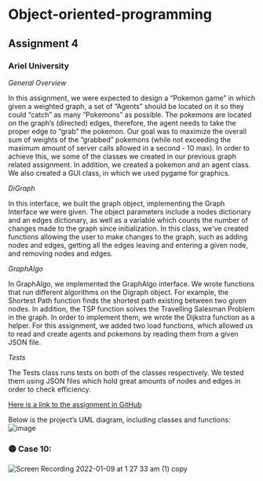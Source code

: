 # Object-oriented-programming

## Assignment 4

### Ariel University

_General Overview_

In this assignment, we were expected to design a “Pokemon game” in which given a weighted graph,  a set of “Agents” should be located on it so they could “catch” as many “Pokemons” as possible. The pokemons are located on the graph’s (directed) edges, therefore, the agent needs to take the proper edge to “grab” the pokemon. Our goal was to maximize the overall sum of weights of the “grabbed” pokemons (while not exceeding the maximum amount of server calls allowed in a second - 10 max). In order to achieve this, we some of the classes we created in our previous graph related assignment. In addition, we created a pokemon and an agent class. We also created a GUI class, in which we used pygame for graphics.

_DiGraph_

In this interface, we built the graph object, implementing the Graph Interface we were given. The object parameters include a nodes dictionary and an edges dictionary, as well as a variable which counts the number of changes made to the graph since initialization.
In this class, we've created functions allowing the user to make changes to the graph, such as adding nodes and edges, getting all the edges leaving and entering a given node, and removing nodes and edges.

_GraphAlgo_

In GraphAlgo, we implemented the GraphAlgo interface. We wrote functions that run different algorithms on the Digraph object. For example, the Shortest Path function finds the shortest path existing between two given nodes. In addition, the TSP function solves the Travelling Salesman Problem in the graph. In order to implement them, we wrote the Dijkstra function as a helper. For this assignment, we added two load functions, which allowed us to read and create agents and pokemons by reading them from a given JSON file.

_Tests_

The Tests class runs tests on both of the classes respectively. We tested them using JSON files which hold great amounts of nodes and edges in order to check efficiency.

[Here is a link to the assignment in GitHub](https://docs.google.com/document/d/1LrXIX2pLvRIVHdSqVIimCCxL7UBMaogAcLKfr2dOjHk/edit)

Below is the project’s UML diagram, including classes and functions:
![image](https://user-images.githubusercontent.com/76524924/148657402-656ffe6f-5d86-4552-b189-6feb97f36399.png)

### :yellow_circle: Case 10:
![Screen Recording 2022-01-09 at 1 27 33 am (1) copy](https://user-images.githubusercontent.com/76524924/148663621-e420387b-3cc9-4bc1-a3e3-5ba9cfe58cc3.gif)
